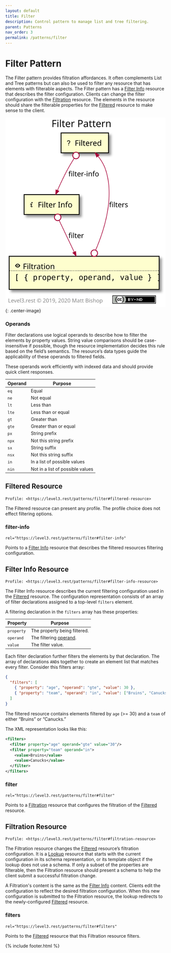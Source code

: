 ```yaml
---
layout: default
title: Filter
description: Control pattern to manage list and tree filtering.
parent: Patterns
nav_order: 3
permalink: /patterns/filter
---
```

# Filter Pattern

The Filter pattern provides filtration affordances. It often complements List and Tree patterns but can also be used to filter any resource that has elements with filterable aspects. The Filter pattern has a [Filter Info](#filter-info-resource) resource that describes the filter configuration. Clients can change the filter configuration with the [Filtration](#filtration-resource) resource. The elements in the resource should share the filterable properties for the [Filtered](#filtered-resource) resource to make sense to the client.

![](filter/relations.svg){: .center-image}

### Operands

Filter declarations use logical operands to describe how to filter the elements by property values. String value comparisons should be case-insensitive if possible, though the resource implementation decides this rule based on the field’s semantics. The resource’s data types guide the applicability of these operands to filtered fields.

These operands work efficiently with indexed data and should provide quick client responses.

| Operand | Purpose                          |
| ------- | -------------------------------- |
| `eq`    | Equal                            |
| `ne`    | Not equal                        |
| `lt`    | Less than                        |
| `lte`   | Less than or equal               |
| `gt`    | Greater than                     |
| `gte`   | Greater than or equal            |
| `px`    | String prefix                    |
| `npx`   | Not this string prefix           |
| `sx`    | String suffix                    |
| `nsx`   | Not this string suffix           |
| `in`    | In a list of possible values     |
| `nin`   | Not in a list of possible values |

## Filtered Resource

```
Profile: <https://level3.rest/patterns/filter#filtered-resource>
```

The Filtered resource can present any profile. The profile choice does not effect filtering options.

### filter-info

```
rel="https://level3.rest/patterns/filter#filter-info"
```

Points to a [Filter Info](#filter-info-resource) resource that describes the filtered resources filtering configuration.

## Filter Info Resource

```
Profile: <https://level3.rest/patterns/filter#filter-info-resource>
```

The Filter Info resource describes the current filtering configuration used in the [Filtered](#filtered-resource) resource. The configuration representation consists of an array of filter declarations assigned to a top-level `filters` element.

A filtering declaration in the `filters` array has these properties:

| Property   | Purpose                             |
| ---------- | ----------------------------------- |
| `property` | The property being filtered.        |
| `operand`  | The filtering [operand](#operands). |
| `value`    | The filter value.                   |

Each filter declaration further filters the elements by that declaration. The array of declarations `AND`s together to create an element list that matches every filter. Consider this filters array:

```json
{
  "filters": [
    { "property": "age", "operand": "gte", "value": 30 },
    { "property": "team", "operand": "in", "value": ["Bruins", "Canucks"] }
  ]
}
```

The filtered resource contains elements filtered by `age` (>= 30) and a `team` of either “Bruins” or “Canucks.”

The XML representation looks like this:

```xml
<filters>
  <filter property="age" operand="gte" value="30"/>
  <filter property="team" operand="in">
    <value>Bruins</value>
    <value>Canucks</value>
  </filter>
</filters>
```

### filter

```
rel="https://level3.rest/patterns/filter#filter"
```

Points to a [Filtration](#filtration-resource) resource that configures the filtration of the [Filtered](#filtered-resource) resource.

## Filtration Resource

```
Profile: <https://level3.rest/patterns/filter#filtration-resource>
```

The Filtration resource changes the [Filtered](#filtered-resource) resource’s filtration configuration. It is a [Lookup](../profiles/lookup.md) resource that starts with the current configuration in its schema representation, or its template object if the lookup does not use a schema. If only a subset of the properties are filterable, then the Filtration resource should present a schema to help the client submit a successful filtration change.

A Filtration's content is the same as the [Filter Info](#filter-info-resource) content. Clients edit the configuration to reflect the desired filtration configuration. When this new configuration is submitted to the Filtration resource, the lookup redirects to the newly-configured [Filtered](#filtered-resource) resource.

### filters

```
rel="https://level3.rest/patterns/filter#filters"
```

Points to the [Filtered](#filtered-resource) resource that this Filtration resource filters.

{% include footer.html %}
